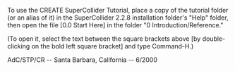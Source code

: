 To use the CREATE SuperCollider Tutorial, place a copy of the tutorial folder
(or an alias of it) in the SuperCollider 2.2.8 installation folder's "Help" folder, then open
the file [0.0 Start Here] in the folder "0 Introduction/Reference."

(To open it, select the text between the square brackets above [by double-clicking
on the bold left square bracket] and type Command-H.)

AdC/STP/CR -- Santa Barbara, California -- 6/2000
